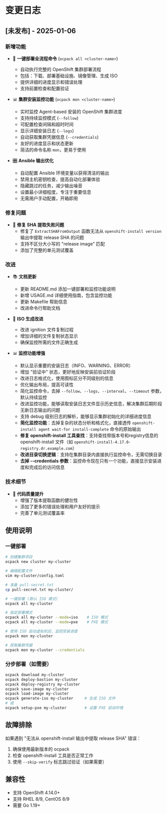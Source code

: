 # 变更日志

## [未发布] - 2025-01-06

### 新增功能
- 🚀 **一键部署全流程命令** (`ocpack all <cluster-name>`)
  - 自动执行完整的 OpenShift 集群部署流程
  - 包括：下载、部署基础设施、镜像管理、生成 ISO
  - 提供详细的进度显示和错误处理
  - 支持前置检查和配置验证

- 📊 **集群安装监控功能** (`ocpack mon <cluster-name>`)
  - 实时监控 Agent-based 安装的 OpenShift 集群进度
  - 支持持续监控模式 (`--follow`)
  - 可配置检查间隔和超时时间
  - 显示详细安装日志 (`--logs`)
  - 自动获取集群凭据信息 (`--credentials`)
  - 友好的进度显示和状态更新
  - 简洁的命令名称 `mon`，更易于使用

- 🎛️  **Ansible 输出优化**
  - 自动配置 Ansible 环境变量以获得清洁的输出
  - 禁用主机密钥检查，提高自动化部署体验
  - 隐藏跳过的任务，减少输出噪音
  - 设置最小详细程度，专注于重要信息
  - 无需用户手动配置，开箱即用

### 修复问题
- 🐛 **修复 SHA 提取失败问题**
  - 修复了 `ExtractSHAFromOutput` 函数无法从 `openshift-install version` 输出中提取 release SHA 的问题
  - 支持不区分大小写的 "release image" 匹配
  - 添加了完整的单元测试覆盖

### 改进
- 📚 **文档更新**
  - 更新 README.md 添加一键部署和监控功能说明
  - 新增 USAGE.md 详细使用指南，包含监控功能
  - 更新 Makefile 帮助信息
  - 改进命令行帮助文档

- 🔧 **ISO 生成改进**
  - 改进 ignition 文件复制过程
  - 增加详细的文件复制状态显示
  - 确保监控所需的文件正确生成

- 📊 **监控功能增强**
  - 默认显示重要的安装日志（INFO、WARNING、ERROR）
  - 增加 "验证中" 状态，更好地反映安装前验证阶段
  - 改进日志格式化，使用图标区分不同级别的信息
  - 优化输出布局，提高可读性
  - 简化监控命令，去掉 `--follow`、`--logs`、`--interval`、`--timeout` 参数，默认持续监控
  - 改进监控功能，能够读取安装日志文件显示历史信息，解决集群后期阶段无新日志输出的问题
  - 支持 debug 级别日志的解析，能够显示集群初始化的详细进度信息
  - **简化监控功能**：去掉复杂的状态分析和格式化，直接透传 `openshift-install agent wait-for install-complete` 命令的原始输出
  - **修复 openshift-install 工具查找**：支持查找带版本号和registry信息的 openshift-install 文件（如 `openshift-install-4.17.0-registry.dr.example.com`）
  - **改进目录切换逻辑**：支持在集群目录内直接执行监控命令，无需切换目录
  - **去掉 --credentials 参数**：监控命令现在只有一个功能，直接显示安装进度和完成后的访问信息

### 技术细节
- 🔧 **代码质量提升**
  - 增强了版本提取函数的健壮性
  - 添加了更多的错误处理和用户友好的提示
  - 完善了单元测试覆盖率

## 使用说明

### 一键部署
```bash
# 创建集群项目
ocpack new cluster my-cluster

# 编辑配置文件
vim my-cluster/config.toml

# 准备 pull-secret.txt
cp pull-secret.txt my-cluster/

# 一键部署 (默认 ISO 模式)
ocpack all my-cluster

# 指定部署模式
ocpack all my-cluster --mode=iso    # ISO 模式
ocpack all my-cluster --mode=pxe    # PXE 模式

# 使用 ISO 启动虚拟机后，监控安装进度
ocpack mon my-cluster

# 获取集群凭据
ocpack mon my-cluster --credentials
```

### 分步部署（如需要）
```bash
ocpack download my-cluster
ocpack deploy-bastion my-cluster
ocpack deploy-registry my-cluster
ocpack save-image my-cluster
ocpack load-image my-cluster
ocpack generate-iso my-cluster     # 生成 ISO 文件
# 或
ocpack setup-pxe my-cluster        # 设置 PXE 启动环境
```

## 故障排除

如果遇到 "无法从 openshift-install 输出中提取 release SHA" 错误：
1. 确保使用最新版本的 ocpack
2. 检查 openshift-install 工具是否正常工作
3. 使用 `--skip-verify` 标志跳过验证（如果需要）

## 兼容性

- 支持 OpenShift 4.14.0+
- 支持 RHEL 8/9, CentOS 8/9
- 需要 Go 1.19+ 